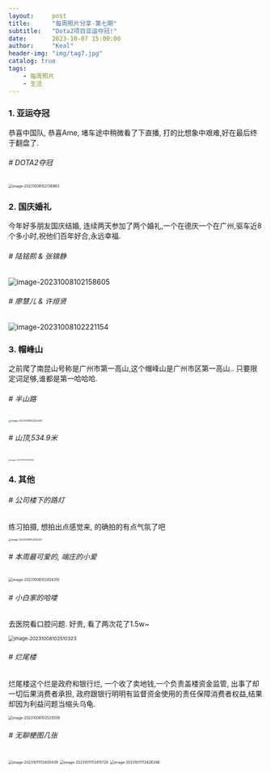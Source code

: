 ```yaml
---
layout:     post
title:      "每周照片分享-第七期"
subtitle:   "Dota2项目亚运夺冠!"
date:       2023-10-07 15:00:00
author:     "Keal"
header-img: "img/tag7.jpg"
catalog: true
tags:
    - 每周照片
    - 生活
---
```


### 1. 亚运夺冠

恭喜中国队, 恭喜Ame, 堵车途中稍微看了下直播, 打的比想象中艰难,好在最后终于翻盘了.

###### # DOTA2夺冠

<img src="https://raw.githubusercontent.com/kneed/typora_img_respository/main/typora/202310081021418.png" alt="image-20231008102136983" style="zoom:50%;" />

### 2. 国庆婚礼

今年好多朋友国庆结婚, 连续两天参加了两个婚礼,一个在德庆一个在广州,驱车近8个多小时,祝他们百年好合,永远幸福.

###### # 陆铭熙 & 张锦静

![image-20231008102158605](https://raw.githubusercontent.com/kneed/typora_img_respository/main/typora/202310081022552.png)

###### # 廖慧儿 & 许烜贤

![image-20231008102221154](https://raw.githubusercontent.com/kneed/typora_img_respository/main/typora/202310081022873.png)



### 3. 帽峰山

之前爬了南昆山号称是广州市第一高山,这个帽峰山是广州市区第一高山.. 只要限定词足够,谁都是第一哈哈哈.

###### # 半山路

<img src="https://raw.githubusercontent.com/kneed/typora_img_respository/main/typora/202310081024086.png" alt="image-20231008102252430" style="zoom:33%;" />

###### # 山顶,534.9米

<img src="https://raw.githubusercontent.com/kneed/typora_img_respository/main/typora/202310081024665.png" alt="image-20231008102312786" style="zoom:25%;" />

### 4. 其他

###### # 公司楼下的路灯

练习拍摄, 想拍出点感觉来, 的确拍的有点气氛了吧

<img src="https://raw.githubusercontent.com/kneed/typora_img_respository/main/typora/202310081024521.png" alt="image-20231008102435261" style="zoom:33%;" />

###### # 本周最可爱的, 端庄的小爱

<img src="https://raw.githubusercontent.com/kneed/typora_img_respository/main/typora/202310111115360.png" alt="image-20231008102454310" style="zoom:50%;" />

###### # 小白家的哈喽

去医院看口腔问题. 好贵, 看了两次花了1.5w~

<img src="https://raw.githubusercontent.com/kneed/typora_img_respository/main/typora/202310081025542.png" alt="image-20231008102510323" style="zoom: 67%;" />

###### # 烂尾楼

烂尾楼这个烂是政府和银行烂, 一个收了卖地钱,一个负责盖楼资金监管, 出事了却一切后果消费者承担, 政府跟银行明明有监督资金使用的责任保障消费者权益,结果却因为利益问题当缩头乌龟.

<img src="https://raw.githubusercontent.com/kneed/typora_img_respository/main/typora/202310081025329.png" alt="image-20231008102533559" style="zoom:50%;" />

###### # 无聊梗图几张

<img src="https://raw.githubusercontent.com/kneed/typora_img_respository/main/typora/202310111134739.png" alt="image-20231011113400439" style="zoom:50%;" />



<img src="https://raw.githubusercontent.com/kneed/typora_img_respository/main/typora/202310111134596.png" alt="image-20231011113415728" style="zoom:50%;" />



<img src="https://raw.githubusercontent.com/kneed/typora_img_respository/main/typora/202310111134332.png" alt="image-20231011113426346" style="zoom:50%;" />